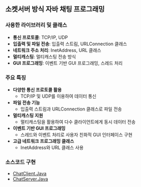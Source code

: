 ## 소켓서버 방식 자바 채팅 프로그래밍

### 사용한 라이브러리 및 클래스

- **통신 프로토콜**: TCP/IP, UDP
- **입출력 및 파일 전송**: 입출력 스트림, URLConnection 클래스
- **네트워크 주소 처리**: InetAddress, URL 클래스
- **멀티캐스팅**: 멀티캐스팅 전송 방식
- **GUI 프로그래밍**: 이벤트 기반 GUI 프로그래밍, 스레드 처리

### 주요 특징

- **다양한 통신 프로토콜 활용**
    - TCP/IP 및 UDP를 이용하여 데이터 통신
- **파일 전송 기능**
    - 입출력 스트림과 URLConnection 클래스로 파일 전송
- **멀티캐스팅 지원**
    - 멀티캐스팅을 활용하여 다수 클라이언트에게 동시 데이터 전송
- **이벤트 기반 GUI 프로그래밍**
    - 스레드와 이벤트 처리로 사용자 친화적 GUI 인터페이스 구현
- **고급 네트워크 프로그래밍 클래스**
    - InetAddress와 URL 클래스 사용

### 소스코드 구현
- [ChatClient.Java](src/chattingprogramming/ChatClient.java)
- [ChatServer.Java](src/chattingprogramming/ChatServer.java)
